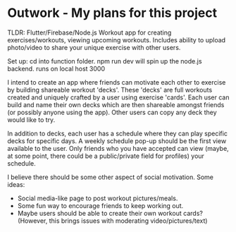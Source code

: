 # Outwork - My plans for this project

TLDR: Flutter/Firebase/Node.js Workout app for creating exercises/workouts, viewing upcoming workouts. Includes ability to upload photo/video to share your unique exercise with other users.

Set up: cd into function folder. npm run dev will spin up the node.js backend. runs on local host 3000

I intend to create an app where friends can motivate each other to exercise by building shareable workout 'decks'. These 'decks' are full workouts created and uniquely crafted by a user using exercise 'cards'. Each user can build and name their own decks which are then shareable amongst friends (or possibly anyone using the app). Other users can copy any deck they would like to try. 

In addition to decks, each user has a schedule where they can play specific decks for specific days. A weekly schedule pop-up should be the first view available to the user. Only friends who you have accepted can view (maybe, at some point, there could be a public/private field for profiles) your schedule. 

I believe there should be some other aspect of social motivation. Some ideas:

- Social media-like page to post workout pictures/meals.
- Some fun way to encourage friends to keep working out.
- Maybe users should be able to create their own workout cards? (However, this brings issues with moderating video/pictures/text)

